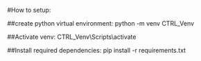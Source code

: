 #How to setup: 

##create python virtual environment: 
python -m venv CTRL_Venv

##Activate venv: 
CTRL_Venv\Scripts\activate

##Install required dependencies: 
pip install -r requirements.txt
